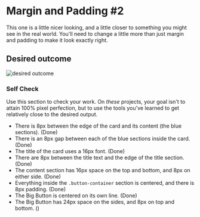 # Margin and Padding #2

This one is a little nicer looking, and a little closer to something you might see in the real world. You'll need to change a little more than just margin and padding to make it look exactly right.

## Desired outcome
![desired outcome](./desired-outcome.png)

### Self Check
Use this section to check your work. On _these_ projects, your goal isn't to attain 100% pixel perfection, but to use the tools you've learned to get relatively close to the desired output.

- There is 8px between the edge of the card and its content (the blue sections). (Done)
- There is an 8px gap between each of the blue sections inside the card. (Done)
- The title of the card uses a 16px font. (Done)
- There are 8px between the title text and the edge of the title section. (Done)
- The content section has 16px space on the top and bottom, and 8px on either side. (Done)
- Everything inside the `.button-container` section is centered, and there is 8px padding. (Done)
- The Big Button is centered on its own line. (Done)
- The Big Button has 24px space on the sides, and 8px on top and bottom. ()
